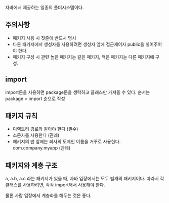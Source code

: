 자바에서 제공하는 일종의 폴더시스템이다.

## 주의사항

- 패키지 사용 시 첫줄에 반드시 명시
- 다른 패키지에서 생성자를 사용하려면 생성자 앞에 접근제어자 public을 넣어주어야 한다.
- 패키지 구성 시 관련 높은 패키지는 같은 패키지, 적은 패키지는 다른 패키지에 구성.

## import

import문을 사용하면 package문을 생략하고 클래스만 가져올 수 있다. 순서는 package > import 순으로 작성

## 패키지 규칙

- 디렉토리 경로와 같아야 한다 (필수)
- 소문자를 사용한다 (관례)
- 패키지의 맨 앞에는 회사의 도메인 이름을 거꾸로 사용한다. com.company.myapp (관례)

## 패키지와 계층 구조

a, a.b, a.c 라는 패키지가 있을 때, 자바 입장에서는 모두 별개의 패키지이다. 따라서 각 클래스를 사용하려면, 각각 import해서 사용해야 한다.

물론 사람 입장에서 계층화를 해두는 것은 좋다.